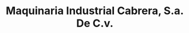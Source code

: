 ---
title: "Maquinaria Industrial Cabrera, S.a. De C.v."
url: /toluca/maquinaria-industrial-cabrera-s-a-de-c-v/
shop: comercio
---